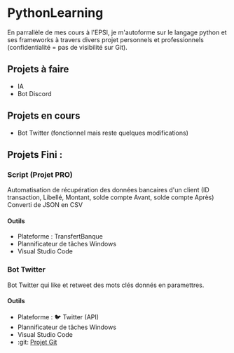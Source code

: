 # PythonLearning

En parrallèle de mes cours à l'EPSI, je m'autoforme sur le langage python et ses frameworks à travers divers projet personnels et professionnels (confidentialité = pas de visibilité sur Git). 

## Projets à faire 

- IA 
- Bot Discord 

## Projets en cours 

- Bot Twitter (fonctionnel mais reste quelques modifications) 

## Projets Fini :

### Script (Projet PRO) 
Automatisation de récupération des données bancaires d'un client (ID transaction, Libellé, Montant, solde compte Avant, solde compte Après)
Converti de JSON en CSV  

#### Outils 
- Plateforme : TransfertBanque 
- Plannificateur de tâches Windows 
- Visual Studio Code

### Bot Twitter  

Bot Twitter qui like et retweet des mots clés donnés en paramettres. 

#### Outils 
- Plateforme : :bird: Twitter (API)  
- Plannificateur de tâches Windows 
- Visual Studio Code 
- :git: [Projet Git](https://github.com/Hellisium/PythonLearning/tree/main/twitterBot)

